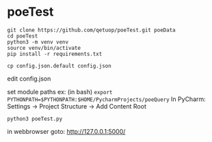 # poeTest
```
git clone https://github.com/qetuop/poeTest.git poeData
cd poeTest
python3 -m venv venv
source venv/bin/activate
pip install -r requirements.txt
```
```cp config.json.default config.json```

edit config.json

set module paths ex: (in bash)
```export PYTHONPATH=$PYTHONPATH:$HOME/PycharmProjects/poeQuery```
In PyCharm: Settings -> Project Structure -> Add Content Root

```python3 poeTest.py``` 

in webbrowser goto: http://127.0.0.1:5000/
